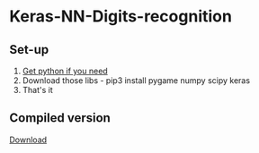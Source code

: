 # Keras-NN-Digits-recognition

## Set-up
1. [Get python if you need](https://www.python.org/ftp/python/3.7.4/python-3.7.4-amd64-webinstall.exe)
2. Download those libs - pip3 install pygame numpy scipy keras
3. That's it 

## Compiled version
[Download](https://doc-0k-3g-docs.googleusercontent.com/docs/securesc/m8kh7e2j4nchuqthmf6fv7ehii95j4o8/fdlblc3o85at9j87dhkjdn110ub3mhao/1615909050000/17159628019655923685/17159628019655923685/1V27dBRnh5YruamfYAmXJH66z3F_S8KeT?e=download&authuser=0&nonce=p5srde3khcdvg&user=17159628019655923685&hash=5ehd86fcrnph39ehef62eotlplba13if)
